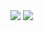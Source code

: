 <img src="https://capsule-render.vercel.app/api?type=wave&color=auto&height=300&section=header&text=Sugyeom%20&fontSize=90" />
<img src="https://capsule-render.vercel.app/api?type=wave&color=auto&height=300&section=header&text=Sugyeom%20&fontSize=90" />

